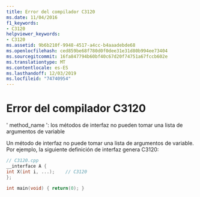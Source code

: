 ```yaml
---
title: Error del compilador C3120
ms.date: 11/04/2016
f1_keywords:
- C3120
helpviewer_keywords:
- C3120
ms.assetid: 9b6b210f-9948-4517-a4cc-b4aaadebde68
ms.openlocfilehash: ced859be68f780d0f0dee31e31d80b994ee73404
ms.sourcegitcommit: 16fa847794b60bf40c67d20f74751a67fccb602e
ms.translationtype: MT
ms.contentlocale: es-ES
ms.lasthandoff: 12/03/2019
ms.locfileid: "74740954"
---
```

# <a name="compiler-error-c3120"></a>Error del compilador C3120

' method_name ': los métodos de interfaz no pueden tomar una lista de argumentos de variable

Un método de interfaz no puede tomar una lista de argumentos de variable. Por ejemplo, la siguiente definición de interfaz genera C3120:

```cpp
// C3120.cpp
__interface A {
int X(int i, ...);    // C3120
};

int main(void) { return(0); }
```
